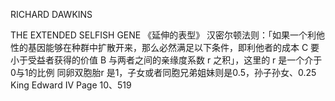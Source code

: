 RICHARD DAWKINS

THE EXTENDED SELFISH GENE
《延伸的表型》
汉密尔顿法则：「如果一个利他性的基因能够在种群中扩散开来，那么必然满足以下条件，即利他者的成本 C 要小于受益者获得的价值 B 与两者之间的亲缘度系数 r 之积」，这里的 r 是一个介于0与1的比例 同卵双胞胎r 是1，子女或者同胞兄弟姐妹则是0.5，孙子孙女、0.25 King Edward IV
Page 10、519
